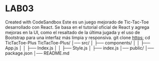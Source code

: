 # LAB03
Created with CodeSandbox
Este es un juego mejorado de Tic-Tac-Toe desarrollado con React. Se basa en el tutorial oficial de React y agrega mejoras en la UI, como el resaltado de la última jugada y el uso de Bootstrap para una interfaz más limpia y responsiva.
git clone [https:](https://github.com/I-gabx-I/LAB03/)
cd TicTacToe-Plus
TicTacToe-Plus/
│── src/
│   ├── components/
│   │   ├── App.js
│   │   ├── Index.js
│   │   ├── Style.js
│   ├── index.js
│── public/
│── package.json
│── README.md
